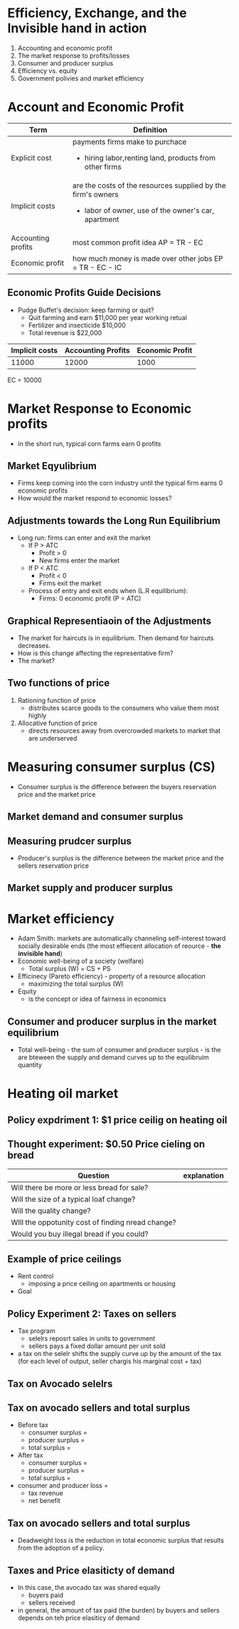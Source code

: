 # Efficiency, Exchange, and the Invisible hand in action

1. Accounting and economic profit
2. The market response to profits/losses
3. Consumer and producer surplus
4. Efficiency vs. equity
5. Government polivies and market efficiency

# Account and Economic Profit

Term | Definition
--- | ---
Explicit cost | payments firms make to purchace <ul><li>hiring labor,renting land, products from other firms</li></ul>
Implicit costs | are the costs of the resources supplied by the firm's owners<ul><li>labor of owner, use of the owner's car, apartment</li></ul>
Accounting profits | most common profit idea AP = TR - EC
Economic profit | how much money is made over other jobs EP = TR - EC - IC

## Economic Profits Guide Decisions

- Pudge Buffet's decision: keep farming or quit?
  - Quit farming and earn $11,000 per year working retual
  - Fertilizer and insecticide $10,000
  - Total revenue is $22,000

Implicit costs | Accounting Profits | Economic Profit
--- | --- | ---
11000 | 12000 | 1000 |

EC = 10000

# Market Response to Economic profits
- in the short run, typical corn farms earn 0 profits

## Market Eqyulibrium
- Firms keep coming into the corn industry until the typical firm earns 0 economic profits
- How would the market respond to economic losses?

## Adjustments towards the Long Run Equilibrium
- Long run: firms can enter and exit the market
  - If P > ATC
    - Profit > 0
    - New firms enter the market
  - If P < ATC
    - Profit < 0
    - Firms exit the market
  - Process of entry and exit ends when (L.R equilibrium):
    - Firms: 0 economic profit (P = ATC)

## Graphical Representiaoin of the Adjustments
- The market for haircuts is in equilibrium. Then demand for haircuts decreases.
- How is this change affecting the representative firm?
- The market?

## Two functions of price
1. Rationing function of price
   - distributes scarce goods to the consumers who value them most highly
2. Allocative function of price
   - directs resources away from overcrowded markets to market that are underserved

# Measuring consumer surplus (CS)
- Consumer surplus is the difference between the buyers reservation price and the market price

## Market demand and consumer surplus

## Measuring prudcer surplus
- Producer's surplus is the difference between the market price and the sellers reservation price

## Market supply and producer surplus

# Market efficiency
- Adam Smith: markets are automatically channeling self-interest toward socially desirable ends (the most effiecent allocation of reource - **the invisible hand**)
- Economic well-being of a society (welfare)
  - Total surplus (W) = CS + PS
- Efficinecy (Pareto efficiency) - property of a resource allocation
  - maximizing the total surplus (W)
- Equity
  - is the concept or idea of fairness in economics

## Consumer and producer surplus in the market equilibrium
- Total well-being - the sum of consumer and producer surplus - is the are bteween the supply and demand curves up to the equilibruim quantity

# Heating oil market

## Policy expdriment 1: $1 price ceilig on heating oil

## Thought experiment: $0.50 Price cieling on bread

Question | explanation
--- | ---
Will there be more or less bread for sale? |  
Will the size of a typical loaf change? | 
Will the quality change? | 
WIll the oppotunity cost of finding nread change? | 
Would you buy illegal bread if you could? | 

## Example of price ceilings
- Rent control
  - imposing a price ceiling on apartments or housing
- Goal

## Policy Experiment 2: Taxes on sellers
- Tax program
  - selelrs reposrt sales in units to government
  - sellers pays a fixed dollar amount per unit sold
- a tax on the selelr shifts the supply curve up by the amount of the tax (for each level of output, seller chargis his marginal cost + tax)

## Tax on Avocado selelrs

## Tax on avocado sellers and total surplus
- Before tax
  - consumer surplus = 
  - producer surplus =
  - total surplus = 
- After tax
  - consumer surplus = 
  - producer surplus = 
  - total surplus = 
- consumer and producer loss = 
  - tax revenue
  - net benefit

## Tax on avocado sellers and total surplus
- Deadweight loss is the reduction in total economic surplus that results from the adoption of a policy.

## Taxes and Price elasiticty of demand
- In this case, the avocado tax was shared equally
  - buyers paid
  - sellers received
- in general, the amount of tax paid (the burden) by buyers and sellers depends on teh price elasiticy of demand
